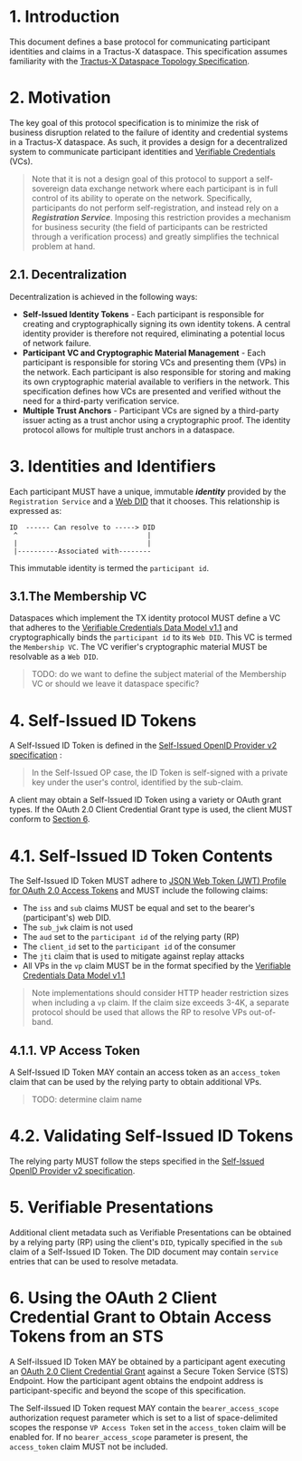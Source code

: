 # 1. Introduction

This document defines a base protocol for communicating participant identities and claims in a Tractus-X dataspace. This
specification assumes familiarity with the [Tractus-X Dataspace Topology Specification](tx.dataspace.topology.md).

# 2. Motivation

The key goal of this protocol specification is to minimize the risk of business disruption related to the failure of
identity and credential systems in a Tractus-X dataspace. As such, it provides a design for a decentralized system to
communicate participant identities and [Verifiable Credentials](https://www.w3.org/TR/vc-data-model/) (VCs).

> Note that it is not a design goal of this protocol to support a self-sovereign data exchange network where each
> participant is in full control of its ability to operate on the network. Specifically, participants do not perform
> self-registration, and instead rely on a _**Registration Service**_. Imposing this restriction provides a mechanism
> for business security (the field of participants can be restricted through a verification process) and greatly
> simplifies the technical problem at hand.

## 2.1. Decentralization

Decentralization is achieved in the following ways:

- **Self-Issued Identity Tokens** - Each participant is responsible for creating and cryptographically signing its own
  identity tokens. A central identity provider is therefore not required, eliminating a potential locus of network
  failure.
- **Participant VC and Cryptographic Material Management** - Each participant is responsible for storing VCs and
  presenting them (VPs) in the network. Each participant is also responsible for storing and making its own
  cryptographic material available to verifiers in the network. This specification defines how VCs are presented and
  verified without the need for a third-party verification service.
- **Multiple Trust Anchors** - Participant VCs are signed by a third-party issuer acting as a trust anchor using a
  cryptographic proof. The identity protocol allows for multiple trust anchors in a dataspace.

# 3. Identities and Identifiers

Each participant MUST have a unique, immutable **_identity_** provided by the `Registration Service` and
a [Web DID](https://w3c-ccg.github.io/did-method-web/) that it chooses. This relationship is expressed as:

```
ID  ------ Can resolve to -----> DID
 ^                                |
 |                                |
 |----------Associated with--------                               
```

This immutable identity is termed the `participant id`.

## 3.1.The Membership VC

Dataspaces which implement the TX identity protocol MUST define a VC that adheres to
the [Verifiable Credentials Data Model v1.1](https://www.w3.org/TR/vc-data-model/) and cryptographically binds the
`participant id` to its `Web DID`. This VC is termed the `Membership VC`. The VC verifier's cryptographic material MUST
be resolvable as a `Web DID`.

> TODO: do we want to define the subject material of the Membership VC or should we leave it dataspace specific?

# 4. Self-Issued ID Tokens

A Self-Issued ID Token is defined in
the [Self-Issued OpenID Provider v2 specification](https://openid.net/specs/openid-connect-self-issued-v2-1_0.html#section-1.1) :

> In the Self-Issued OP case, the ID Token is self-signed with a private key under the user's control, identified by the
> sub-claim.

A client may obtain a Self-Issued ID Token using a variety or OAuth grant types. If the OAuth 2.0 Client Credential Grant
type is used, the client MUST conform
to [Section 6](#6-using-the-oauth-2-client-credential-grant-to-obtain-access-tokens-from-an-sts).

# 4.1. Self-Issued ID Token Contents

The Self-Issued ID Token MUST adhere
to [JSON Web Token (JWT) Profile for OAuth 2.0 Access Tokens](https://datatracker.ietf.org/doc/html/rfc9068) and MUST
include the following claims:

- The `iss` and `sub` claims MUST be equal and set to the bearer's (participant's) web DID.
- The `sub_jwk` claim is not used
- The `aud` set to the `participant id` of the relying party (RP)
- The `client_id` set to the `participant id` of the consumer
- The `jti` claim that is used to mitigate against replay attacks
- All VPs in the `vp` claim MUST be in the format specified by
  the [Verifiable Credentials Data Model v1.1](https://www.w3.org/TR/vc-data-model/)

> Note implementations should consider HTTP header restriction sizes when including a `vp` claim. If the claim size
> exceeds 3-4K, a separate protocol should be used that allows the RP to resolve VPs out-of-band.

## 4.1.1. VP Access Token

A Self-Issued ID Token MAY contain an access token as an `access_token` claim that can be used by the relying party to
obtain additional VPs.

> TODO: determine claim name

# 4.2. Validating Self-Issued ID Tokens

The relying party MUST follow the steps specified in
the [Self-Issued OpenID Provider v2 specification](https://openid.net/specs/openid-connect-self-issued-v2-1_0.html#section-11.1).

# 5. Verifiable Presentations

Additional client metadata such as Verifiable Presentations can be obtained by a relying party (RP) using the
client's `DID`, typically specified in the `sub` claim of a Self-Issued ID Token. The DID document may contain `service`
entries that can be used to resolve metadata.

# 6. Using the OAuth 2 Client Credential Grant to Obtain Access Tokens from an STS

A Self-iIssued ID Token MAY be obtained by a participant agent executing
an [OAuth 2.0 Client Credential Grant](https://www.rfc-editor.org/rfc/rfc6749.html#section-4.4) against a Secure Token
Service (STS) Endpoint. How the participant agent obtains the endpoint address is participant-specific and beyond the
scope of this specification.

The Self-iIssued ID Token request MAY contain the `bearer_access_scope` authorization request parameter which is set to a
list of space-delimited scopes the response `VP Access Token` set in the `access_token` claim will be enabled for. If
no `bearer_access_scope` parameter is present, the `access_token` claim MUST not be included.
